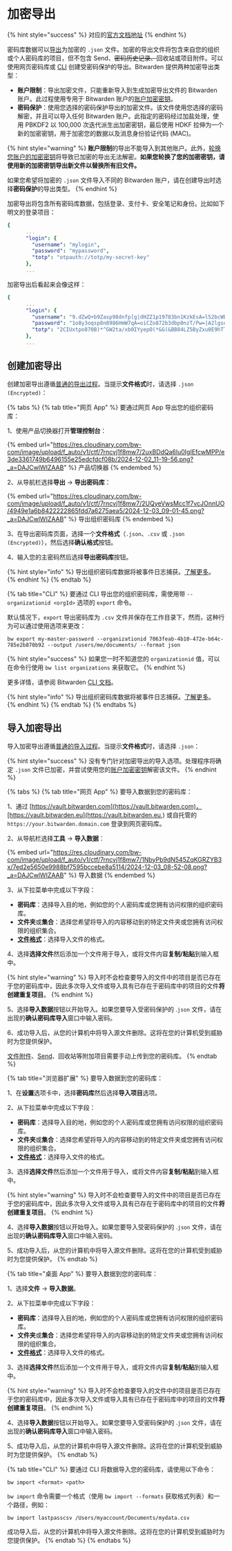 # 加密导出

{% hint style="success" %}
对应的[官方文档地址](https://bitwarden.com/help/article/encrypted-export/)
{% endhint %}

密码库数据可以[导出](export-vault-data.md)为加密的 `.json` 文件。加密的导出文件将包含来自您的组织或个人密码库的项目，但不包含 Send、~~密码历史记录、~~回收站或项目附件。可以使用网页密码库或 [CLI](../password-manager/developer-tools/password-manager-cli.md#export) 创建受密码保护的导出。Bitwarden 提供两种加密导出类型：

* **账户限制**：导出加密文件，只能重新导入到生成加密导出文件的 Bitwarden 账户。此过程使用专用于 Bitwarden 账户的[账户加密密钥](../security/encryption/encryption-key-rotation.md)。
* **密码保护**：使用您选择的密码保护导出的加密文件。该文件使用您选择的密码解密，并且可以导入任何 Bitwarden 账户。此指定的密码经过加盐处理，使用 PBKDF2 以 100,000 次迭代派生出加密密钥，最后使用 HDKF 拉伸为一个新的加密密钥，用于加密您的数据以及消息身份验证代码 (MAC)。

{% hint style="warning" %}
**账户限制**的导出不能导入到其他账户。此外，[轮换您账户的加密密钥](../security/encryption/encryption-key-rotation.md)将导致已加密的导出无法解密。**如果您轮换了您的加密密钥，请使用新的加密密钥导出新文件以替换所有旧文件。**

如果您希望将加密的 `.json` 文件导入不同的 Bitwarden 账户，请在创建导出时选择**密码保护**的导出类型。
{% endhint %}

加密导出将包含所有密码库数据，包括登录、支付卡、安全笔记和身份。比如如下明文的登录项目：

```yaml
{
      ...
      "login": {
        "username": "mylogin",
        "password": "mypassword",
        "totp": "otpauth://totp/my-secret-key"
      },
      ...
```

加密导出后看起来会像这样：

```yaml
{
      ...
      "login": {
        "username": "9.dZwQ+b9Zasp98dnfp[g|dHZZ1p19783bn1KzkEsA=l52bcWB/w9unvCt2zE/kCwdpiubAOf104os}",
        "password": "1o8y3oqsp8n8986HmW7qA=oiCZo872b3dbp0nzT/Pw=|A2lgso87bfDBCys049ano278ebdmTe4:",
        "totp": "2CIUxtpo870B)*^GW2ta/xb0IYyepO(*&G(&BB84LZ5ByZxu0E9hTTs6PHg0=8q5DHEPU&bp9&*bns3EYgETXpiu9898sxO78l"
      },
      ...
```

## 创建加密导出 <a href="#create-an-encrypted-export" id="create-an-encrypted-export"></a>

创建加密导出遵循[普通的导出过程](export-vault-data.md)。当提示**文件格式**时，请选择 `.json (Encrypted)`：

{% tabs %}
{% tab title="网页 App" %}
要通过网页 App 导出您的组织密码库：

1、使用产品切换器打开**管理控制台**：

{% embed url="https://res.cloudinary.com/bw-com/image/upload/f_auto/v1/ctf/7rncvj1f8mw7/2uxBDdQa6lu0IgIEfcwMPP/e3de3361749b6496155e25edcfdcf08b/2024-12-02_11-19-56.png?_a=DAJCwlWIZAAB" %}
产品切换器
{% endembed %}

2、从导航栏选择**导出** → **导出密码库**：

{% embed url="https://res.cloudinary.com/bw-com/image/upload/f_auto/v1/ctf/7rncvj1f8mw7/2UQyeVwsMcc1f7vcJOnnUO/4949e1a6b8422222865fdd7a6275aea5/2024-12-03_09-01-45.png?_a=DAJCwlWIZAAB" %}
导出组织密码库
{% endembed %}

3、在导出密码库页面，选择一个**文件格式**（`.json`、`.csv` 或 `.json (Encrypted)`），然后选择**确认格式**按钮。

4、输入您的主密码然后选择**导出密码库**按钮。

{% hint style="info" %}
导出组织密码库数据将被事件日志捕获。[了解更多](../admin-console/reporting/event-logs.md)。
{% endhint %}
{% endtab %}

{% tab title="CLI" %}
要通过 CLI 导出您的组织密码库，需使用带 `--organizationid <orgId>` 选项的 `export` 命令。

默认情况下，`export` 导出密码库为 `.csv` 文件并保存在工作目录下，然而，这种行为可以通过使用选项来更改：

```batch
bw export my-master-password --organizationid 7063feab-4b10-472e-b64c-785e2b870b92 --output /users/me/documents/ --format json
```

{% hint style="success" %}
如果您一时不知道您的 `organizationid` 值，可以在命令行使用 `bw list organizations` 来获取它。
{% endhint %}

更多详情，请参阅 Bitwarden [CLI 文档](../password-manager/developer-tools/password-manager-cli.md)。

{% hint style="info" %}
导出组织密码库数据将被事件日志捕获。[了解更多](../admin-console/reporting/event-logs.md)。
{% endhint %}
{% endtab %}
{% endtabs %}

## 导入加密导出 <a href="#import-an-encrypted-export" id="import-an-encrypted-export"></a>

导入加密导出遵循[普通的导入过程](../password-manager/import-and-export/import-data.md)。当提示**文件格式**时，请选择 `.json`：

{% hint style="success" %}
没有专门针对加密导出的导入选项。处理程序将确定 `.json` 文件已加密，并尝试使用您的[账户加密密钥](../security/encryption/encryption-key-rotation.md)解密该文件。
{% endhint %}

{% tabs %}
{% tab title="网页 App" %}
要导入数据到您的密码库：

1、通过 [https://vault.bitwarden.com](https://vault.bitwarden.com)，[https://vault.bitwarden.eu](https://vault.bitwarden.eu,) 或自托管的 `https://your.bitwarden.domain.com` 登录到网页密码库。

2、从导航栏选择**工具** → **导入数据**：

{% embed url="https://res.cloudinary.com/bw-com/image/upload/f_auto/v1/ctf/7rncvj1f8mw7/1NbyPb9dN545ZqKGRZYB3x/7ed2e5650e9988bf7595bccebe8a5114/2024-12-03_08-52-08.png?_a=DAJCwlWIZAAB" %}
导入数据
{% endembed %}

3、从下拉菜单中完成以下字段：

* **密码库**：选择导入目的地，例如您的个人密码库或您拥有访问权限的组织密码库。
* **文件夹**或**集合**：选择您希望将导入的内容移动到的特定文件夹或您拥有访问权限的组织集合。
* [**文件格式**](import-and-export-faqs.md#q-what-file-formats-does-bitwarden-support-for-import)：选择导入文件的格式。

4、选择**选择文件**然后添加一个文件用于导入，或将文件内容**复制/粘贴**到输入框中。

{% hint style="warning" %}
导入时不会检查要导入的文件中的项目是否已存在于您的密码库中，因此多次导入文件或导入具有已存在于密码库中的项目的文件**将创建重复项目**。
{% endhint %}

5、选择**导入数据**按钮以开始导入。如果您要导入受密码保护的 .`json` 文件，请在出现的**确认密码库导入**窗口中输入密码。

6、成功导入后，从您的计算机中将导入源文件删除。这将在您的计算机受到威胁时为您提供保护。

[文件附件](../your-vault/file-attachments.md)、[Send](../bitwarden-send/about-send.md)、回收站等附加项目需要手动上传到您的密码库。
{% endtab %}

{% tab title="浏览器扩展" %}
要导入数据到您的密码库：

1、在**设置**选项卡中，选择**密码库**然后选择**导入项目**选项。

2、从下拉菜单中完成以下字段：

* **密码库**：选择导入目的地，例如您的个人密码库或您拥有访问权限的组织密码库。
* **文件夹**或**集合**：选择您希望将导入的内容移动到的特定文件夹或您拥有访问权限的组织集合。
* [**文件格式**](import-and-export-faqs.md#q-what-file-formats-does-bitwarden-support-for-import)：选择导入文件的格式。

3、选择**选择文件**然后添加一个文件用于导入，或将文件内容**复制/粘贴**到输入框中。

{% hint style="warning" %}
导入时不会检查要导入的文件中的项目是否已存在于您的密码库中，因此多次导入文件或导入具有已存在于密码库中的项目的文件**将创建重复项目**。
{% endhint %}

4、选择**导入数据**按钮以开始导入。如果您要导入受密码保护的 .`json` 文件，请在出现的**确认密码库导入**窗口中输入密码。

5、成功导入后，从您的计算机中将导入源文件删除。这将在您的计算机受到威胁时为您提供保护。
{% endtab %}

{% tab title="桌面 App" %}
要导入数据到您的密码库：

1、选择**文件** → **导入数据**。

2、从下拉菜单中完成以下字段：

* **密码库**：选择导入目的地，例如您的个人密码库或您拥有访问权限的组织密码库。
* **文件夹**或**集合**：选择您希望将导入的内容移动到的特定文件夹或您拥有访问权限的组织集合。
* [**文件格式**](import-and-export-faqs.md#q-what-file-formats-does-bitwarden-support-for-import)：选择导入文件的格式。

3、选择**选择文件**然后添加一个文件用于导入，或将文件内容**复制/粘贴**到输入框中。

{% hint style="warning" %}
导入时不会检查要导入的文件中的项目是否已存在于您的密码库中，因此多次导入文件或导入具有已存在于密码库中的项目的文件**将创建重复项目**。
{% endhint %}

4、选择**导入数据**按钮以开始导入。如果您要导入受密码保护的 .`json` 文件，请在出现的**确认密码库导入**窗口中输入密码。

5、成功导入后，从您的计算机中将导入源文件删除。这将在您的计算机受到威胁时为您提供保护。
{% endtab %}

{% tab title="CLI" %}
要通过 CLI 将数据导入您的密码库，请使用以下命令：

```batch
bw import <format> <path>
```

`bw import` 命令需要一个格式（使用 `bw import --formats` 获取格式列表）和一个路径，例如：

```batch
bw import lastpasscsv /Users/myaccount/Documents/mydata.csv
```

成功导入后，从您的计算机中将导入源文件删除。这将在您的计算机受到威胁时为您提供保护。
{% endtab %}
{% endtabs %}
